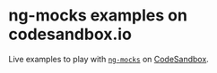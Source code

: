 # ng-mocks examples on codesandbox.io

Live examples to play with [`ng-mocks`](https://www.npmjs.com/package/ng-mocks)
on [CodeSandbox](http://codesandbox.io/s/github/ng-mocks/examples?file=/src/test.spec.ts).
